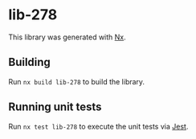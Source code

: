 # lib-278

This library was generated with [Nx](https://nx.dev).

## Building

Run `nx build lib-278` to build the library.

## Running unit tests

Run `nx test lib-278` to execute the unit tests via [Jest](https://jestjs.io).
